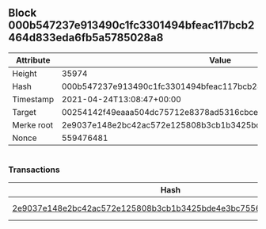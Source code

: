## Block 000b547237e913490c1fc3301494bfeac117bcb2464d833eda6fb5a5785028a8

Attribute | Value
--- | ---
Height | 35974
Hash | 000b547237e913490c1fc3301494bfeac117bcb2464d833eda6fb5a5785028a8
Timestamp | 2021-04-24T13:08:47+00:00
Target | 00254142f49eaaa504dc75712e8378ad5316cbcead634704b3734b6271167cc4
Merke root | 2e9037e148e2bc42ac572e125808b3cb1b3425bde4e3bc7556b74d81a4b1f417
Nonce | 559476481

```

```

### Transactions

Hash | Amount
--- | ---
[2e9037e148e2bc42ac572e125808b3cb1b3425bde4e3bc7556b74d81a4b1f417](2e9037e148e2bc42ac572e125808b3cb1b3425bde4e3bc7556b74d81a4b1f417.md) | 10.00000000 SKEPTI 
